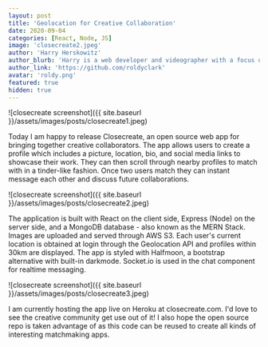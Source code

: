 ```yaml
---
layout: post
title: 'Geolocation for Creative Collaboration'
date: 2020-09-04
categories: [React, Node, JS]
image: 'closecreate2.jpeg'
author: 'Harry Herskowitz'
author_blurb: 'Harry is a web developer and videographer with a focus on using technology to empower local artists and communities'
author_link: 'https://github.com/roldyclark'
avatar: 'roldy.png'
featured: true
hidden: true
---
```


![closecreate screenshot]({{ site.baseurl }}/assets/images/posts/closecreate1.jpeg)

Today I am happy to release Closecreate, an open source web app for bringing together creative collaborators. The app allows users to create a profile which includes a picture, location, bio, and social media links to showcase their work. They can then scroll through nearby profiles to match with in a tinder-like fashion. Once two users match they can instant message each other and discuss future collaborations.

![closecreate screenshot]({{ site.baseurl }}/assets/images/posts/closecreate2.jpeg)

The application is built with React on the client side, Express (Node) on the server side, and a MongoDB database - also known as the MERN Stack. Images are uploaded and served through AWS S3. Each user's current location is obtained at login through the Geolocation API and profiles within 30km are displayed. The app is styled with Halfmoon, a bootstrap alternative with built-in darkmode. Socket.io is used in the chat component for realtime messaging.

![closecreate screenshot]({{ site.baseurl }}/assets/images/posts/closecreate3.jpeg)

I am currently hosting the app live on Heroku at closecreate.com. I'd love to see the creative community get use out of it! I also hope the open source repo is taken advantage of as this code can be reused to create all kinds of interesting matchmaking apps.
